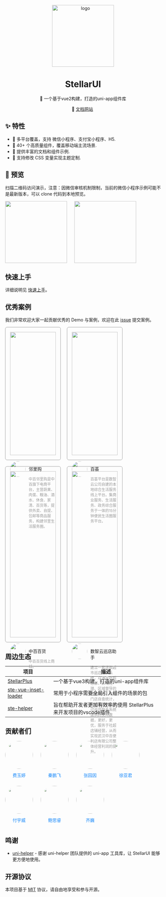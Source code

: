 <p align="center">
    <img alt="logo" src="https://image.whzb.com/chain/StellarUI/logo.png" width="200">
</p>
<h1 align="center">StellarUI</h1>

<p align="center">📱 一个基于vue2构建，打造的uni-app组件库</p>

<p align="center">
  🚀 <a href="https://StellarUI.cn">文档网站</a>&nbsp;

## ✨ 特性

- 🎯 多平台覆盖，支持 微信小程序、支付宝小程序、H5.
- 🚀 40+ 个高质量组件，覆盖移动端主流场景.
- 📖 提供丰富的文档和组件示例.
- 🎨 支持修改 CSS 变量实现主题定制.

## 📱 预览

扫描二维码访问演示，注意：因微信审核机制限制，当前的微信小程序示例可能不是最新版本，可以 clone 代码到本地预览。

<p style="display:flex;gap:24px">
<img src="https://image.whzb.com/chain/StellarUI/%E5%BE%AE%E4%BF%A1.jpg" width="200" height="200"/>
<img src="https://image.whzb.com/chain/StellarUI/%E6%94%AF%E4%BB%98%E5%AE%9D.png" width="200" height="200" />
</p>

## 快速上手

详细说明见 [快速上手](https://stellar-ui.intecloud.com.cn/pc/index/index?name=handbook-%E5%BF%AB%E9%80%9F%E4%B8%8A%E6%89%8B)。

  
## 优秀案例

我们非常欢迎大家一起贡献优秀的 Demo 与案例，欢迎在此 [issue](https://github.com/wuhanshuzhiyun/StellarUI/issues/1) 提交案例。
<style>
.project {
	display: flex;
	flex-wrap: wrap;
	column-gap: 20px;
	row-gap: 20px;
	margin-bottom:20px;
}
.item {
	width: calc((100% / 3) - 20px);
	border: 1px solid #999;
	border-radius: 6px;
	padding:15px;
}
.top {
	transition: all 0.3s;
}
.top img{
	width:100%;
	aspect-ratio: 1 / 1;
}

.bottom {
	margin-top:20px;
	display:flex;
	column-gap: 10px;
}
.bottom img {
	width:50px !important;
	height:50px;
	border-radius:50%;
}
.bottom .desc {
	font-size: 12px;
	color: #9a9a9a;
}
.mask {
    position: absolute;
    top: 0;
    left: 0;
    background-color: rgba(0, 0, 0, 0.5);
    width: 100%;
    height: 100%;
    z-index: 1;
    opacity: 0;
    transition: opacity 0.3s;
}
</style>

<div class="project">
	<div class="item">
		<div class="top">
			<img src="https://image.whzb.com/chain/StellarUI/头像/邻里购.png"></img>
		</div>	
		<div class="bottom">
			<img src="https://image.whzb.com/chain/StellarUI/头像/邻里购头像.png"></img>
			<div class="info">
				<p class="title">邻里购</p>
				<p class="desc">中百邻里购是中百旗下电商平台，主营蔬果、肉蛋、粮油、酒水、休食、家清、百货等，提供外卖、自提、包邮等商品服务，构建邻里生活服务圈。</p>
			</div>
		</div>
	</div>
	<div class="item">
		<div class="top">
			<img src="https://image.whzb.com/chain/StellarUI/头像/百荟.png"></img>
		</div>
		<div class="bottom">
			<img src="https://image.whzb.com/chain/StellarUI/头像/百荟头像.png"></img>
			<div class="info">
				<p class="title">百荟</p>
				<p class="desc">百荟平台是数智云公司自建的本地综合生活服务线上平台。集商业服务、生活服务、政务综合服务于一体的15分钟便民生活圈服务平台。</p>
			</div>
		</div>
	</div>
	<div class="item">
		<div class="top">
			<img src="https://image.whzb.com/chain/StellarUI/头像/中百百货.png"></img>
		</div>
		<div class="bottom">
			<img src="https://image.whzb.com/chain/StellarUI/头像/中百百货头像.png"></img>
			<div class="info">
				<p class="title">中百百货</p>
				<p class="desc">中百百货线上商城。</p>
			</div>
		</div>
	</div>
	<div class="item">
		<div class="top">
			<img src="https://image.whzb.com/chain/StellarUI/头像/数智云巡店助手.png"></img>
		</div>
		<div class="bottom">
			<img src="https://image.whzb.com/chain/StellarUI/头像/数智云巡店助手头像.png"></img>
			<div class="info">
				<p class="title">数智云巡店助手</p>
				<p class="desc">建立一套连锁超市巡店助手系统，以满足社超总部、区域经理、区域督导的巡店需求，结合门店自查统计，社超营运中心通过巡店助手系统提供的支持数据，更好，更优，服务于社超店铺经营，从而实现武汉中百便利店有限公司整体经营利润的提升。</p>
			</div>
		</div>
	</div>
</div>

## 周边生态

| 项目																					| 描述														|
| ---																					| ---														|
|[StellarPlus](https://stellar-ui.intecloud.com.cn/plus/#/)								| 一个基于vue3构建，打造的uni-app组件库							|
|[ste-vue-inset-loader](https://github.com/wuhanshuzhiyun/ste-vue-inset-loader)			|常用于小程序需要全局引入组件的场景的包							|
|[ste-helper](https://marketplace.visualstudio.com/items?itemName=StellarUI.ste-helper)	|旨在帮助开发者更加有效率的使用 StellarPlus来开发项目的vscode插件	|


## 贡献者们
<style>
.con-box{
	display: flex;
	flex-wrap:wrap;
	column-gap: 25px;
	row-gap: 25px;
	margin-bottom: 40px;
}
.con-item {
	display: flex;
	flex-direction: column;
	row-gap: 10px;
}
.con-image {
	width: 90px !important;
	height: 90px !important;
	border-radius: 50%;
}

.con-box a:link,
.con-box a:visited,
.con-box a:hover,
.con-box a:active {
	text-decoration: none !important;
	color: #1989fa !important;
}

.con-box .name {
	color: #1989fa !important;
	text-align: center;
}
</style>
<div class="con-box">
	<div class="con-item">
		<a>
			<image class="con-image" src="https://image.whzb.com/chain/StellarUI/头像/费玉婷.png"></image>
		</a>
		<a><div class="name">费玉婷</div></a>
	</div>
	<div class="con-item">
		<a target="_blank" href="https://github.com/HEXIAYUE">
			<image class="con-image" src="https://image.whzb.com/chain/StellarUI/头像/秦鹏飞.png"></image>
		</a>
		<a target="_blank" href="https://github.com/HEXIAYUE"><div class="name">秦鹏飞</div></a>
	</div>
	<div class="con-item">
		<a  target="_blank" href="https://github.com/zyydfaglory">
			<image class="con-image" src="https://image.whzb.com/chain/StellarUI/头像/张园因.png"></image>
		</a>
		<a target="_blank" href="https://github.com/zyydfaglory"><div class="name">张园因</div></a>
	</div>
	<div class="con-item">
		<a  target="_blank" href="https://github.com/woyou0712">
			<image class="con-image" src="https://image.whzb.com/chain/StellarUI/头像/徐亚君.png"></image>
		</a>
		<a target="_blank" href="https://github.com/woyou0712"><div class="name">徐亚君</div></a>
	</div>
	<div class="con-item">
		<a target="_blank" href="https://github.com/fxxisme">
			<image class="con-image" src="https://image.whzb.com/chain/StellarUI/头像/付宇威.png"></image>
		</a>
		<a target="_blank" href="https://github.com/fxxisme"><div class="name">付宇威</div></a>
	</div>
	<div class="con-item">
		<a>
			<image class="con-image" src="https://image.whzb.com/chain/StellarUI/头像/鲍思睿.png"></image>
		</a>
		<a><div class="name">鲍思睿</div></a>
	</div>
	<div class="con-item">
		<a>   
			<image class="con-image" src="https://image.whzb.com/chain/StellarUI/头像/齐巍.png"></image>
		</a>
		<a><div class="name">齐巍</div></a>
	</div>
</div>

## 鸣谢
- [uni-helper](https://github.com/uni-helper) - 感谢 uni-helper 团队提供的 uni-app 工具库，让 StellarUI 能够更方便地使用。


## 开源协议

本项目基于 [MIT](https://zh.wikipedia.org/wiki/MIT%E8%A8%B1%E5%8F%AF%E8%AD%89) 协议，请自由地享受和参与开源。